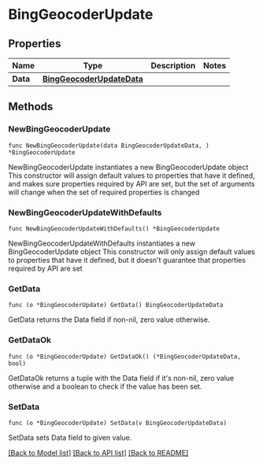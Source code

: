 # BingGeocoderUpdate

## Properties

Name | Type | Description | Notes
------------ | ------------- | ------------- | -------------
**Data** | [**BingGeocoderUpdateData**](BingGeocoderUpdateData.md) |  | 

## Methods

### NewBingGeocoderUpdate

`func NewBingGeocoderUpdate(data BingGeocoderUpdateData, ) *BingGeocoderUpdate`

NewBingGeocoderUpdate instantiates a new BingGeocoderUpdate object
This constructor will assign default values to properties that have it defined,
and makes sure properties required by API are set, but the set of arguments
will change when the set of required properties is changed

### NewBingGeocoderUpdateWithDefaults

`func NewBingGeocoderUpdateWithDefaults() *BingGeocoderUpdate`

NewBingGeocoderUpdateWithDefaults instantiates a new BingGeocoderUpdate object
This constructor will only assign default values to properties that have it defined,
but it doesn't guarantee that properties required by API are set

### GetData

`func (o *BingGeocoderUpdate) GetData() BingGeocoderUpdateData`

GetData returns the Data field if non-nil, zero value otherwise.

### GetDataOk

`func (o *BingGeocoderUpdate) GetDataOk() (*BingGeocoderUpdateData, bool)`

GetDataOk returns a tuple with the Data field if it's non-nil, zero value otherwise
and a boolean to check if the value has been set.

### SetData

`func (o *BingGeocoderUpdate) SetData(v BingGeocoderUpdateData)`

SetData sets Data field to given value.



[[Back to Model list]](../README.md#documentation-for-models) [[Back to API list]](../README.md#documentation-for-api-endpoints) [[Back to README]](../README.md)


